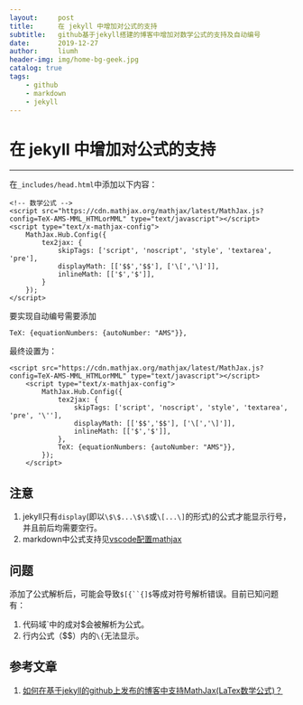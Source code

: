 ```yaml
---
layout:     post
title:      在 jekyll 中增加对公式的支持
subtitle:   github基于jekyll搭建的博客中增加对数学公式的支持及自动编号
date:       2019-12-27
author:     liumh
header-img: img/home-bg-geek.jpg
catalog: true
tags:
    - github
    - markdown
    - jekyll
---
```


# 在 jekyll 中增加对公式的支持

---

在`_includes/head.html`中添加以下内容：

```html{.line-numbers}
<!-- 数学公式 -->
<script src="https://cdn.mathjax.org/mathjax/latest/MathJax.js?config=TeX-AMS-MML_HTMLorMML" type="text/javascript"></script>
<script type="text/x-mathjax-config">
    MathJax.Hub.Config({
        tex2jax: {
            skipTags: ['script', 'noscript', 'style', 'textarea', 'pre'],
            displayMath: [['$$','$$'], ['\[','\]']],
            inlineMath: [['$','$']],
        }
    });
</script>
```

要实现自动编号需要添加
```javascript{.line-numbers}
TeX: {equationNumbers: {autoNumber: "AMS"}},
```

最终设置为：
```html{.line-numbers}
<script src="https://cdn.mathjax.org/mathjax/latest/MathJax.js?config=TeX-AMS-MML_HTMLorMML" type="text/javascript"></script>
    <script type="text/x-mathjax-config">
        MathJax.Hub.Config({
            tex2jax: {
                skipTags: ['script', 'noscript', 'style', 'textarea', 'pre', '\''],
                displayMath: [['$$','$$'], ['\[','\]']],
                inlineMath: [['$','$']],
            },
            TeX: {equationNumbers: {autoNumber: "AMS"}},
        });
    </script>
```

## 注意

1. jekyll只有`display`(即以`\$\$...\$\$`或`\[...\]`的形式)的公式才能显示行号，并且前后均需要空行。
2. markdown中公式支持见[vscode配置mathjax](http://127.0.0.1:4000/2019/12/16/vscode_mpe_equation_auto_number/)

## 问题
添加了公式解析后，可能会导致`$[{``{]$`等成对符号解析错误。目前已知问题有：
1. 代码域`中的成对$会被解析为公式。
2. 行内公式（$$）内的`\{`无法显示。

## 参考文章

1. [如何在基于jekyll的github上发布的博客中支持MathJax(LaTex数学公式)？](https://www.zhihu.com/question/62114522?sort=created)